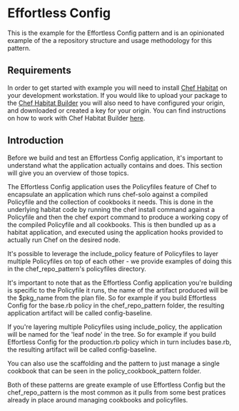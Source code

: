 # Effortless Config

This is the example for the Effortless Config pattern and is an opinionated example of the a repository structure and usage methodology for this pattern.

## Requirements

In order to get started with example you will need to install [Chef Habitat](https://www.habitat.sh/docs/install-habitat/) on your development workstation. If you would like to upload your package to the [Chef Habitat Builder](https://bldr.habitat.sh) you will also need to have configured your origin, and downloaded or created a key for your origin. You can find instructions on how to work with Chef Habitat Builder [here](https://www.habitat.sh/docs/using-builder/).

## Introduction

Before we build and test an Effortless Config application, it's important to understand what the application actually contains and does. This section will give you an overview of those topics.

The Effortless Config application uses the Policyfiles feature of Chef to encapsulate an application which runs chef-solo against a compiled Policyfile and the collection of cookbooks it needs. This is done in the underlying habitat code by running the chef install command against a Policyfile and then the chef export command to produce a working copy of the compiled Policyfile and all cookbooks. This is then bundled up as a habitat application, and executed using the application hooks provided to actually run Chef on the desired node.

It's possible to leverage the include_policy feature of Policyfiles to layer multiple Policyfiles on top of each other - we provide examples of doing this in the chef_repo_pattern's policyfiles directory.

It's important to note that as the Effortless Config application you're building is specific to the Policyfile it runs, the name of the artifact produced will be the $pkg_name from the plan file. So for example if you build Effortless Config for the base.rb policy in the chef_repo_pattern folder, the resulting application artifact will be called config-baseline.

If you're layering multiple Policyfiles using include_policy, the application will be named for the 'leaf node' in the tree. So for example if you build Effortless Config for the production.rb policy which in turn includes base.rb, the resulting artifact will be called config-baseline.

You can also use the scaffolding and the pattern to just manage a single cookbook that can be seen in the policy_cookbook_pattern folder.

Both of these patterns are greate example of use Effortless Config but the chef_repo_pattern is the most common as it pulls from some best pratices already in place around managing cookbooks and policyfiles.
